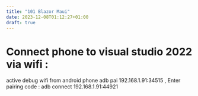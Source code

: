 ```yaml
---
title: "101 Blazor Maui"
date: 2023-12-08T01:12:27+01:00
draft: true
---
```


# Connect phone to visual studio 2022 via wifi :

active debug wifi from android phone
adb pai 192.168.1.91:34515 , Enter pairing code :
adb connect 192.168.1.91:44921
